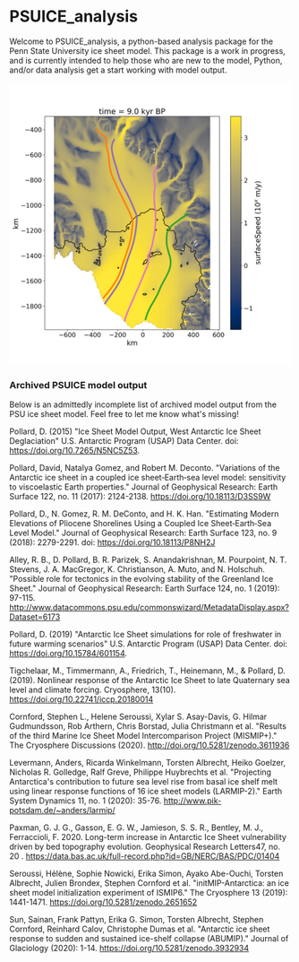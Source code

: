 # PSUICE_analysis
Welcome to PSUICE_analysis, a python-based analysis package for the Penn State University ice sheet model. This package is a work in progress, and is currently intended to help those who are new to the model, Python, and/or data analysis get a start working with model output.


![](surfaceSpeed_9000.0yy_BP.png)

### Archived PSUICE model output
Below is an admittedly incomplete list of archived model output from the PSU ice sheet model. Feel free to let me know what's missing!

Pollard, D. (2015) "Ice Sheet Model Output, West Antarctic Ice Sheet Deglaciation" U.S. Antarctic Program (USAP) Data Center. doi: https://doi.org/10.7265/N5NC5Z53. 

Pollard, David, Natalya Gomez, and Robert M. Deconto. "Variations of the Antarctic ice sheet in a coupled ice sheet‐Earth‐sea level model: sensitivity to viscoelastic Earth properties." Journal of Geophysical Research: Earth Surface 122, no. 11 (2017): 2124-2138. https://doi.org/10.18113/D3SS9W

Pollard, D., N. Gomez, R. M. DeConto, and H. K. Han. "Estimating Modern Elevations of Pliocene Shorelines Using a Coupled Ice Sheet‐Earth‐Sea Level Model." Journal of Geophysical Research: Earth Surface 123, no. 9 (2018): 2279-2291. doi: https://doi.org/10.18113/P8NH2J

Alley, R. B., D. Pollard, B. R. Parizek, S. Anandakrishnan, M. Pourpoint, N. T. Stevens, J. A. MacGregor, K. Christianson, A. Muto, and N. Holschuh. "Possible role for tectonics in the evolving stability of the Greenland Ice Sheet." Journal of Geophysical Research: Earth Surface 124, no. 1 (2019): 97-115. http://www.datacommons.psu.edu/commonswizard/MetadataDisplay.aspx?Dataset=6173
       
Pollard, D. (2019) "Antarctic Ice Sheet simulations for role of freshwater in future warming scenarios" U.S. Antarctic Program (USAP) Data Center. doi: https://doi.org/10.15784/601154. 

Tigchelaar, M., Timmermann, A., Friedrich, T., Heinemann, M., & Pollard, D. (2019). Nonlinear response of the Antarctic Ice Sheet to late Quaternary sea level and climate forcing. Cryosphere, 13(10). https://doi.org/10.22741/iccp.20180014

Cornford, Stephen L., Helene Seroussi, Xylar S. Asay-Davis, G. Hilmar Gudmundsson, Rob Arthern, Chris Borstad, Julia Christmann et al. "Results of the third Marine Ice Sheet Model Intercomparison Project (MISMIP+)." The Cryosphere Discussions (2020). http://doi.org/10.5281/zenodo.3611936
 
Levermann, Anders, Ricarda Winkelmann, Torsten Albrecht, Heiko Goelzer, Nicholas R. Golledge, Ralf Greve, Philippe Huybrechts et al. "Projecting Antarctica's contribution to future sea level rise from basal ice shelf melt using linear response functions of 16 ice sheet models (LARMIP-2)." Earth System Dynamics 11, no. 1 (2020): 35-76. http://www.pik-potsdam.de/~anders/larmip/

Paxman, G. J. G., Gasson, E. G. W., Jamieson, S. S. R., Bentley, M. J., Ferraccioli, F. 2020. Long-term increase in Antarctic Ice Sheet vulnerability driven by bed topography evolution. Geophysical Research Letters47, no. 20  .   https://data.bas.ac.uk/full-record.php?id=GB/NERC/BAS/PDC/01404

Seroussi, Hélène, Sophie Nowicki, Erika Simon, Ayako Abe-Ouchi, Torsten Albrecht, Julien Brondex, Stephen Cornford et al. "initMIP-Antarctica: an ice sheet model initialization experiment of ISMIP6." The Cryosphere 13 (2019): 1441-1471. https://doi.org/10.5281/zenodo.2651652

Sun, Sainan, Frank Pattyn, Erika G. Simon, Torsten Albrecht, Stephen Cornford, Reinhard Calov, Christophe Dumas et al. "Antarctic ice sheet response to sudden and sustained ice-shelf collapse (ABUMIP)." Journal of Glaciology (2020): 1-14. https://doi.org/10.5281/zenodo.3932934


